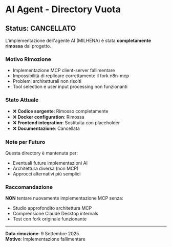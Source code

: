 # AI Agent - Directory Vuota

## Status: CANCELLATO

L'implementazione dell'agente AI (MILHENA) è stata **completamente rimossa** dal progetto.

### Motivo Rimozione
- Implementazione MCP client-server fallimentare
- Impossibilità di replicare correttamente il fork n8n-mcp  
- Problemi architetturali non risolti
- Tool selection e user input processing non funzionanti

### Stato Attuale
- ❌ **Codice sorgente**: Rimosso completamente
- ❌ **Docker configuration**: Rimossa
- ❌ **Frontend integration**: Sostituita con placeholder
- ❌ **Documentazione**: Cancellata

### Note per Futuro
Questa directory è mantenuta per:
- Eventuali future implementazioni AI
- Architettura diversa (non MCP)
- Approcci alternativi più semplici

### Raccomandazione
**NON** tentare nuovamente implementazione MCP senza:
- Studio approfondito architettura MCP
- Comprensione Claude Desktop internals
- Test con fork originale funzionante

---
**Data rimozione**: 9 Settembre 2025  
**Motivo**: Implementazione fallimentare